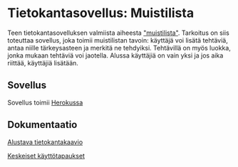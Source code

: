# Tietokantasovellus: Muistilista

Teen tietokantasovelluksen valmiista aiheesta ["muistilista"](http://advancedkittenry.github.io/suunnittelu_ja_tyoymparisto/aiheet/Muistilista.html). Tarkoitus on siis toteuttaa sovellus, joka toimii muistilistan tavoin: käyttäjä voi lisätä tehtäviä, antaa niille tärkeysasteen ja merkitä ne tehdyiksi. Tehtävillä on myös luokka, jonka mukaan tehtäviä voi jaotella. Alussa käyttäjiä on vain yksi ja jos aika riittää, käyttäjiä lisätään. 

## Sovellus
Sovellus toimii [Herokussa](https://mamelukin-muistilista.herokuapp.com/)

## Dokumentaatio

[Alustava tietokantakaavio](https://yuml.me/655c4733.png)

[Keskeiset käyttötapaukset](https://github.com/Mamelukki/Muistilista/blob/master/documentation/k%C3%A4yttotapaukset.md)
